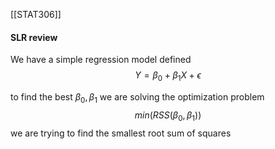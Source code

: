 [[STAT306]]

#### SLR review

We have a simple regression model defined
$$
Y = \beta_{0}+\beta_{1}X+\epsilon
$$

to find the best $\beta_{0}, \beta_{1}$ we are solving the optimization problem
$$
min(RSS(\beta_{0}, \beta_{1}))
$$
we are trying to find the smallest root sum of squares

